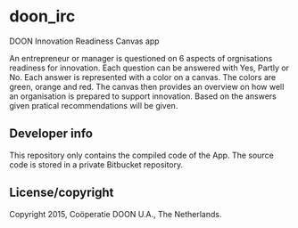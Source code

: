 # doon_irc
DOON Innovation Readiness Canvas app

An entrepreneur or manager is questioned on 6 aspects of orgnisations readiness for innovation. Each question can be answered with Yes, Partly or No. Each answer is represented with a color on a canvas. The colors are green, orange and red. The canvas then provides an overview on how well an organisation is prepared to support innovation. Based on the answers given pratical recommendations will be given.

## Developer info

This repository only contains the compiled code of the App. The source code is stored in a private Bitbucket repository.

## License/copyright
Copyright 2015, Coöperatie DOON U.A., The Netherlands.


